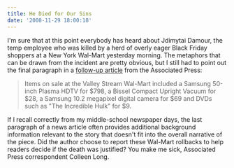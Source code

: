 ```yaml
---
title: He Died for Our Sins
date: '2008-11-29 18:00:18'
---
```



I'm sure that at this point everybody has heard about Jdimytai Damour, the temp employee who was killed by a herd of overly eager Black Friday shoppers at a New York Wal-Mart yesterday morning. The metaphors that can be drawn from the incident are pretty obvious, but I still had to point out the final paragraph in a [follow-up article](http://apnews.myway.com/article/20081129/D94OJ4NG0.html) from the Associated Press:

> Items on sale at the Valley Stream Wal-Mart included a Samsung 50-inch Plasma HDTV for $798, a Bissel Compact Upright Vacuum for $28, a Samsung 10.2 megapixel digital camera for $69 and DVDs such as "The Incredible Hulk" for $9.

If I recall correctly from my middle-school newspaper days, the last paragraph of a news article often provides additional background information relevant to the story that doesn't fit into the overall narrative of the piece. Did the author choose to report these Wal-Mart rollbacks to help readers decide if the death was justified? You make me sick, Associated Press correspondent Colleen Long.


